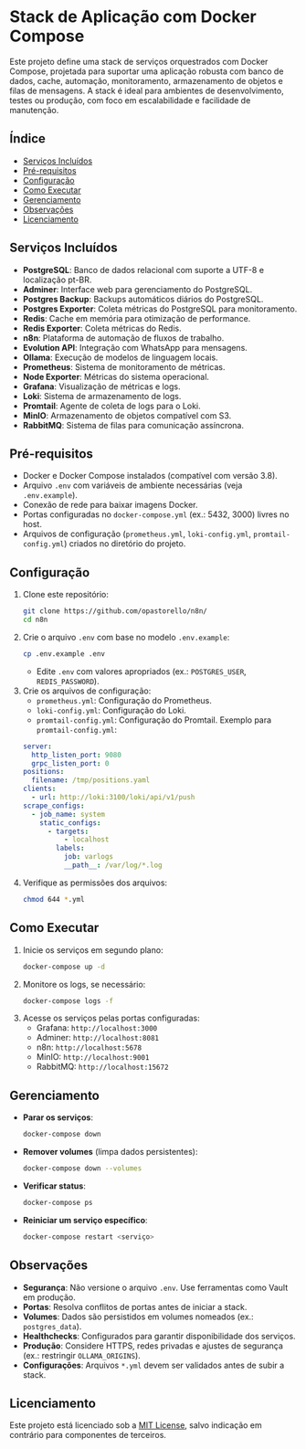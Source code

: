 # Stack de Aplicação com Docker Compose

Este projeto define uma stack de serviços orquestrados com Docker Compose, projetada para suportar uma aplicação robusta com banco de dados, cache, automação, monitoramento, armazenamento de objetos e filas de mensagens. A stack é ideal para ambientes de desenvolvimento, testes ou produção, com foco em escalabilidade e facilidade de manutenção.

## Índice
- [Serviços Incluídos](#serviços-incluídos)
- [Pré-requisitos](#pré-requisitos)
- [Configuração](#configuração)
- [Como Executar](#como-executar)
- [Gerenciamento](#gerenciamento)
- [Observações](#observações)
- [Licenciamento](#licenciamento)

## Serviços Incluídos
- **PostgreSQL**: Banco de dados relacional com suporte a UTF-8 e localização pt-BR.
- **Adminer**: Interface web para gerenciamento do PostgreSQL.
- **Postgres Backup**: Backups automáticos diários do PostgreSQL.
- **Postgres Exporter**: Coleta métricas do PostgreSQL para monitoramento.
- **Redis**: Cache em memória para otimização de performance.
- **Redis Exporter**: Coleta métricas do Redis.
- **n8n**: Plataforma de automação de fluxos de trabalho.
- **Evolution API**: Integração com WhatsApp para mensagens.
- **Ollama**: Execução de modelos de linguagem locais.
- **Prometheus**: Sistema de monitoramento de métricas.
- **Node Exporter**: Métricas do sistema operacional.
- **Grafana**: Visualização de métricas e logs.
- **Loki**: Sistema de armazenamento de logs.
- **Promtail**: Agente de coleta de logs para o Loki.
- **MinIO**: Armazenamento de objetos compatível com S3.
- **RabbitMQ**: Sistema de filas para comunicação assíncrona.

## Pré-requisitos
- Docker e Docker Compose instalados (compatível com versão 3.8).
- Arquivo `.env` com variáveis de ambiente necessárias (veja `.env.example`).
- Conexão de rede para baixar imagens Docker.
- Portas configuradas no `docker-compose.yml` (ex.: 5432, 3000) livres no host.
- Arquivos de configuração (`prometheus.yml`, `loki-config.yml`, `promtail-config.yml`) criados no diretório do projeto.

## Configuração
1. Clone este repositório:
   ```bash
   git clone https://github.com/opastorello/n8n/
   cd n8n
   ```
2. Crie o arquivo `.env` com base no modelo `.env.example`:
   ```bash
   cp .env.example .env
   ```
   - Edite `.env` com valores apropriados (ex.: `POSTGRES_USER`, `REDIS_PASSWORD`).
3. Crie os arquivos de configuração:
   - `prometheus.yml`: Configuração do Prometheus.
   - `loki-config.yml`: Configuração do Loki.
   - `promtail-config.yml`: Configuração do Promtail.
   Exemplo para `promtail-config.yml`:
   ```yaml
   server:
     http_listen_port: 9080
     grpc_listen_port: 0
   positions:
     filename: /tmp/positions.yaml
   clients:
     - url: http://loki:3100/loki/api/v1/push
   scrape_configs:
     - job_name: system
       static_configs:
         - targets:
             - localhost
           labels:
             job: varlogs
             __path__: /var/log/*.log
   ```
4. Verifique as permissões dos arquivos:
   ```bash
   chmod 644 *.yml
   ```

## Como Executar
1. Inicie os serviços em segundo plano:
   ```bash
   docker-compose up -d
   ```
2. Monitore os logs, se necessário:
   ```bash
   docker-compose logs -f
   ```
3. Acesse os serviços pelas portas configuradas:
   - Grafana: `http://localhost:3000`
   - Adminer: `http://localhost:8081`
   - n8n: `http://localhost:5678`
   - MinIO: `http://localhost:9001`
   - RabbitMQ: `http://localhost:15672`

## Gerenciamento
- **Parar os serviços**:
  ```bash
  docker-compose down
  ```
- **Remover volumes** (limpa dados persistentes):
  ```bash
  docker-compose down --volumes
  ```
- **Verificar status**:
  ```bash
  docker-compose ps
  ```
- **Reiniciar um serviço específico**:
  ```bash
  docker-compose restart <serviço>
  ```

## Observações
- **Segurança**: Não versione o arquivo `.env`. Use ferramentas como Vault em produção.
- **Portas**: Resolva conflitos de portas antes de iniciar a stack.
- **Volumes**: Dados são persistidos em volumes nomeados (ex.: `postgres_data`).
- **Healthchecks**: Configurados para garantir disponibilidade dos serviços.
- **Produção**: Considere HTTPS, redes privadas e ajustes de segurança (ex.: restringir `OLLAMA_ORIGINS`).
- **Configurações**: Arquivos `*.yml` devem ser validados antes de subir a stack.

## Licenciamento
Este projeto está licenciado sob a [MIT License](LICENSE), salvo indicação em contrário para componentes de terceiros.
